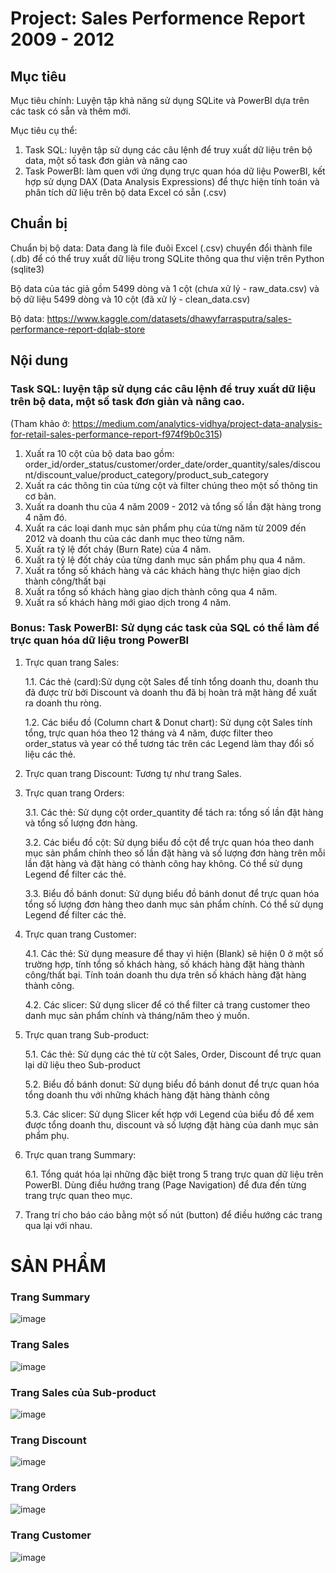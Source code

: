 # Project: Sales Performence Report 2009 - 2012
## Mục tiêu 
Mục tiêu chính: Luyện tập khả năng sử dụng SQLite và PowerBI dựa trên các task có sẵn và thêm mới.

Mục tiêu cụ thể: 
  1. Task SQL: luyện tập sử dụng các câu lệnh để truy xuất dữ liệu trên bộ data, một số task đơn giản và nâng cao
  2. Task PowerBI: làm quen với ứng dụng trực quan hóa dữ liệu PowerBI, kết hợp sử dụng DAX (Data Analysis Expressions) để thực hiện tính toán và phân tích dữ liệu trên bộ data Excel có sẵn (.csv) 

## Chuẩn bị
Chuẩn bị bộ data: Data đang là file đuôi Excel (.csv) chuyển đổi thành file (.db) để có thể truy xuất dữ liệu trong SQLite thông qua thư viện trên Python (sqlite3)

Bộ data của tác giả gồm 5499 dòng và 1 cột (chưa xử lý - raw_data.csv) và bộ dữ liệu 5499 dòng và 10 cột (đã xử lý - clean_data.csv)

Bộ data: https://www.kaggle.com/datasets/dhawyfarrasputra/sales-performance-report-dqlab-store

## Nội dung 

### Task SQL: luyện tập sử dụng các câu lệnh để truy xuất dữ liệu trên bộ data, một số task đơn giản và nâng cao.

(Tham khảo ở: https://medium.com/analytics-vidhya/project-data-analysis-for-retail-sales-performance-report-f974f9b0c315)
  1. Xuất ra 10 cột của bộ data bao gồm: order_id/order_status/customer/order_date/order_quantity/sales/discount/discount_value/product_category/product_sub_category
  2. Xuất ra các thông tin của từng cột và filter chúng theo một số thông tin cơ bản.
  3. Xuất ra doanh thu của 4 năm 2009 - 2012 và tổng số lần đặt hàng trong 4 năm đó.
  4. Xuất ra các loại danh mục sản phẩm phụ của từng năm từ 2009 đến 2012 và doanh thu của các danh mục theo từng năm.
  5. Xuất ra tỷ lệ đốt cháy (Burn Rate) của 4 năm.
  6. Xuất ra tỷ lệ đốt cháy của từng danh mục sản phẩm phụ qua 4 năm.
  7. Xuất ra tổng số khách hàng và các khách hàng thực hiện giao dịch thành công/thất bại
  8. Xuất ra tổng số khách hàng giao dịch thành công qua 4 năm.
  9. Xuất ra số khách hàng mới giao dịch trong 4 năm.

### Bonus: Task PowerBI: Sử dụng các task của SQL có thể làm để trực quan hóa dữ liệu trong PowerBI
  1. Trực quan trang Sales:
     
     1.1. Các thẻ (card):Sử dụng cột Sales để tính tổng doanh thu, doanh thu đã được trừ bởi Discount và doanh thu đã bị hoàn trả mặt hàng để xuất ra doanh thu ròng.
     
     1.2. Các biểu đồ (Column chart & Donut chart): Sử dụng cột Sales tính tổng, trực quan hóa theo 12 tháng và 4 năm, được filter theo order_status và year có thể tương tác trên các Legend làm thay đổi số liệu các thẻ.
     
  2. Trực quan trang Discount: Tương tự như trang Sales.
  3. Trực quan trang Orders:

     3.1. Các thẻ: Sử dụng cột order_quantity để tách ra: tổng số lần đặt hàng và tổng số lượng đơn hàng.
     
     3.2. Các biểu đồ cột: Sử dụng biểu đồ cột để trực quan hóa theo danh mục sản phẩm chính theo số lần đặt hàng và số lượng đơn hàng trên mỗi lần đặt hàng và đặt hàng có thành công hay không. Có thể sử dụng Legend để filter các thẻ.
     
     3.3. Biểu đồ bánh donut: Sử dụng biểu đồ bánh donut để trực quan hóa tổng số lượng đơn hàng theo danh mục sản phẩm chính. Có thể sử dụng Legend để filter các thẻ.
     
  4. Trực quan trang Customer:

     4.1. Các thẻ: Sử dụng measure để thay vì hiện (Blank) sẽ hiện 0 ở một số trường hợp, tính tổng số khách hàng, số khách hàng đặt hàng thành công/thất bại. Tính toán doanh thu dựa trên số khách hàng đặt hàng thành công.
     
     4.2. Các slicer: Sử dụng slicer để có thể filter cả trang customer theo danh mục sản phẩm chính và tháng/năm theo ý muốn.
     
  5. Trực quan trang Sub-product:
     
     5.1. Các thẻ: Sử dụng các thẻ từ cột Sales, Order, Discount để trực quan lại dữ liệu theo Sub-product
     
     5.2. Biểu đồ bánh donut: Sử dụng biểu đồ bánh donut để trực quan hóa tổng doanh thu với những khách hàng đặt hàng thành công
     
     5.3. Các slicer: Sử dụng Slicer kết hợp với Legend của biểu đồ để xem được tổng doanh thu, discount và số lượng đặt hàng của danh mục sản phẩm phụ.
     
  6. Trực quan trang Summary:
     
     6.1. Tổng quát hóa lại những đặc biệt trong 5 trang trực quan dữ liệu trên PowerBI. Dùng điều hướng trang (Page Navigation) để đưa đến từng trang trực quan theo mục.
     
  7. Trang trí cho báo cáo bằng một số nút (button) để điều hướng các trang qua lại với nhau.

# **SẢN PHẨM**
### Trang Summary
![image](https://github.com/user-attachments/assets/660bb73b-2f54-4e0b-941b-3c4d08b4390b)
### Trang Sales
![image](https://github.com/user-attachments/assets/edd79c22-6c58-4c12-838d-503a69cb8a2f)
### Trang Sales của Sub-product
![image](https://github.com/user-attachments/assets/9915f40a-aa30-4905-9581-3aea16e89fe9)
### Trang Discount
![image](https://github.com/user-attachments/assets/4154238e-62e3-4581-aada-ae70da2eeb8f)
### Trang Orders
![image](https://github.com/user-attachments/assets/a8b82f9f-8a05-42c8-be29-65027dab4c61)
### Trang Customer
![image](https://github.com/user-attachments/assets/ee9b155f-b066-4a2d-81ac-e8e6a20e2ada)






